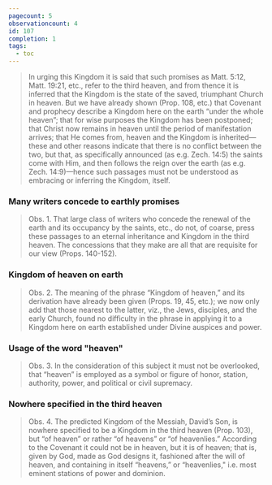 ```yaml
---
pagecount: 5
observationcount: 4
id: 107
completion: 1
tags:
  - toc
---
```

>In urging this Kingdom it is said that such promises as Matt. 5:12, Matt. 19:21, etc., refer to the third heaven, and from thence it is inferred that the Kingdom is the state of the saved, triumphant Church in heaven. But we have already shown (Prop. 108, etc.) that Covenant and prophecy describe a Kingdom here on the earth “under the whole heaven”; that for wise purposes the Kingdom has been postponed; that Christ now remains in heaven until the period of manifestation arrives; that He comes from, heaven and the Kingdom is inherited—these and other reasons indicate that there is no conflict between the two, but that, as specifically announced (as e.g. Zech. 14:5) the saints come with Him, and then follows the reign over the earth (as e.g. Zech. 14:9)—hence such passages must not be understood as embracing or inferring the Kingdom, itself.
### Many writers concede to earthly promises
>Obs. 1. That large class of writers who concede the renewal of the earth and its occupancy by the saints, etc., do not, of coarse, press these passages to an eternal inheritance and Kingdom in the third heaven. The concessions that they make are all that are requisite for our view (Props. 140-152).
### Kingdom of heaven on earth
>Obs. 2. The meaning of the phrase “Kingdom of heaven,” and its derivation have already been given (Props. 19, 45, etc.); we now only add that those nearest to the latter, viz., the Jews, disciples, and the early Church, found no difficulty in the phrase in applying it to a Kingdom here on earth established under Divine auspices and power.
### Usage of the word "heaven"
>Obs. 3. In the consideration of this subject it must not be overlooked, that “heaven” is employed as a symbol or figure of honor, station, authority, power, and political or civil supremacy.
### Nowhere specified in the third heaven
>Obs. 4. The predicted Kingdom of the Messiah, David’s Son, is nowhere specified to be a Kingdom in the third heaven (Prop. 103), but “of heaven” or rather “of heavens” or “of heavenlies.” According to the Covenant it could not be in heaven, but it is of heaven; that is, given by God, made as God designs it, fashioned after the will of heaven, and containing in itself “heavens,” or “heavenlies," i.e. most eminent stations of power and dominion.